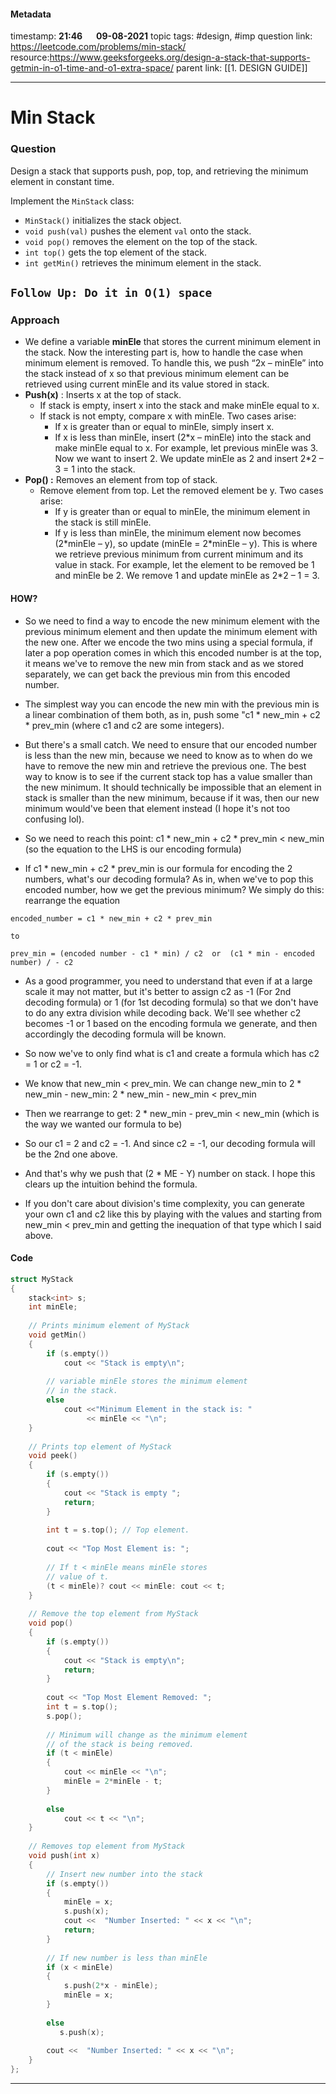 #### Metadata

timestamp: **21:46**  &emsp;  **09-08-2021**
topic tags: #design, #imp
question link: https://leetcode.com/problems/min-stack/
resource:https://www.geeksforgeeks.org/design-a-stack-that-supports-getmin-in-o1-time-and-o1-extra-space/
parent link: [[1. DESIGN GUIDE]]

---

# Min Stack

### Question

Design a stack that supports push, pop, top, and retrieving the minimum element in constant time.

Implement the `MinStack` class:

-   `MinStack()` initializes the stack object.
-   `void push(val)` pushes the element `val` onto the stack.
-   `void pop()` removes the element on the top of the stack.
-   `int top()` gets the top element of the stack.
-   `int getMin()` retrieves the minimum element in the stack.

`Follow Up: Do it in O(1) space
`
---


### Approach
- We define a variable **minEle** that stores the current minimum element in the stack. Now the interesting part is, how to handle the case when minimum element is removed. To handle this, we push “2x – minEle” into the stack instead of x so that previous minimum element can be retrieved using current minEle and its value stored in stack.
- **Push(x)** : Inserts x at the top of stack.   
	-   If stack is empty, insert x into the stack and make minEle equal to x.
	-   If stack is not empty, compare x with minEle. Two cases arise:
		-   If x is greater than or equal to minEle, simply insert x.
		-   If x is less than minEle, insert (2\*x – minEle) into the stack and make minEle equal to x. For example, let previous minEle was 3. Now we want to insert 2. We update minEle as 2 and insert 2\*2 – 3 = 1 into the stack.
- **Pop() :** Removes an element from top of stack.   
	-   Remove element from top. Let the removed element be y. Two cases arise:
		-   If y is greater than or equal to minEle, the minimum element in the stack is still minEle.
		-   If y is less than minEle, the minimum element now becomes (2\*minEle – y), so update (minEle = 2\*minEle – y). This is where we retrieve previous minimum from current minimum and its value in stack. For example, let the element to be removed be 1 and minEle be 2. We remove 1 and update minEle as 2\*2 – 1 = 3.



#### HOW?
- So we need to find a way to encode the new minimum element with the previous minimum element and then update the minimum element with the new one. After we encode the two mins using a special formula, if later a pop operation comes in which this encoded number is at the top, it means we've to remove the new min from stack and as we stored separately, we can get back the previous min from this encoded number. 

- The simplest way you can encode the new min with the previous min is a linear combination of them both, as in, push some "c1 * new_min + c2 * prev_min (where c1 and c2 are some integers). 

- But there's a small catch. We need to ensure that our encoded number is less than the new min, because we need to know as to when do we have to remove the new min and retrieve the previous one. The best way to know is to see if the current stack top has a value smaller than the new minimum. It should technically be impossible that an element in stack is smaller than the new minimum, because if it was, then our new minimum would've been that element instead (I hope it's not too confusing lol).

- So we need to reach this point: 
c1 * new_min + c2 * prev_min < new_min (so the equation to the LHS is our encoding formula)

- If c1 * new_min + c2 * prev_min is our formula for encoding the 2 numbers, what's our decoding formula? As in, when we've to pop this encoded number, how we get the previous minimum? We simply do this: rearrange the equation 
	
```
encoded_number = c1 * new_min + c2 * prev_min

to

prev_min = (encoded number - c1 * min) / c2  or  (c1 * min - encoded number) / - c2   
```


- As a good programmer, you need to understand that even if at a large scale it may not matter, but it's better to assign c2 as -1 (For 2nd decoding formula) or 1 (for 1st decoding formula) so that we don't have to do any extra division while decoding back. We'll see whether c2 becomes -1 or 1 based on the encoding formula we generate, and then accordingly the decoding formula will be known.

- So now we've to only find what is c1 and create a formula which has c2 = 1 or c2 = -1.

- We know that new_min < prev_min.
We can change new_min to 2 * new_min - new_min:
2 \* new_min - new_min < prev_min

- Then we rearrange to get:
2 * new_min - prev_min < new_min    (which is the way we wanted our formula to be)

- So our c1 = 2 and c2 = -1. And since c2 = -1, our decoding formula will be the 2nd one above.

- And that's why we push that (2 * ME - Y) number on stack. I hope this clears up the intuition behind the formula.

- If you don't care about division's time complexity, you can generate your own c1 and c2 like this by playing with the values and starting from new_min < prev_min and getting the inequation of that type which I said above.

#### Code

``` cpp
struct MyStack
{
    stack<int> s;
    int minEle;
 
    // Prints minimum element of MyStack
    void getMin()
    {
        if (s.empty())
            cout << "Stack is empty\n";
 
        // variable minEle stores the minimum element
        // in the stack.
        else
            cout <<"Minimum Element in the stack is: "
                 << minEle << "\n";
    }
 
    // Prints top element of MyStack
    void peek()
    {
        if (s.empty())
        {
            cout << "Stack is empty ";
            return;
        }
 
        int t = s.top(); // Top element.
 
        cout << "Top Most Element is: ";
 
        // If t < minEle means minEle stores
        // value of t.
        (t < minEle)? cout << minEle: cout << t;
    }
 
    // Remove the top element from MyStack
    void pop()
    {
        if (s.empty())
        {
            cout << "Stack is empty\n";
            return;
        }
 
        cout << "Top Most Element Removed: ";
        int t = s.top();
        s.pop();
 
        // Minimum will change as the minimum element
        // of the stack is being removed.
        if (t < minEle)
        {
            cout << minEle << "\n";
            minEle = 2*minEle - t;
        }
 
        else
            cout << t << "\n";
    }
 
    // Removes top element from MyStack
    void push(int x)
    {
        // Insert new number into the stack
        if (s.empty())
        {
            minEle = x;
            s.push(x);
            cout <<  "Number Inserted: " << x << "\n";
            return;
        }
 
        // If new number is less than minEle
        if (x < minEle)
        {
            s.push(2*x - minEle);
            minEle = x;
        }
 
        else
           s.push(x);
 
        cout <<  "Number Inserted: " << x << "\n";
    }
};

```

---


